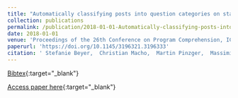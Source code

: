 ```yaml
---
title: "Automatically classifying posts into question categories on stack overflow"
collection: publications
permalink: /publication/2018-01-01-Automatically-classifying-posts-into-question-categories-on-stack-overflow
date: 2018-01-01
venue: 'Proceedings of the 26th Conference on Program Comprehension, ICPC 2018, Gothenburg, Sweden, May 27-28, 2018'
paperurl: 'https://doi.org/10.1145/3196321.3196333'
citation: ' Stefanie Beyer,  Christian Macho,  Martin Pinzger,  Massimiliano Di Penta, &quot;Automatically classifying posts into question categories on stack overflow.&quot; Proceedings of the 26th Conference on Program Comprehension, ICPC 2018, Gothenburg, Sweden, May 27-28, 2018, 2018.'
---
```

[Bibtex](https://dblp.org/rec/bib/conf/iwpc/BeyerM0P18){:target="_blank"}

[Access paper here](https://doi.org/10.1145/3196321.3196333){:target="_blank"}
